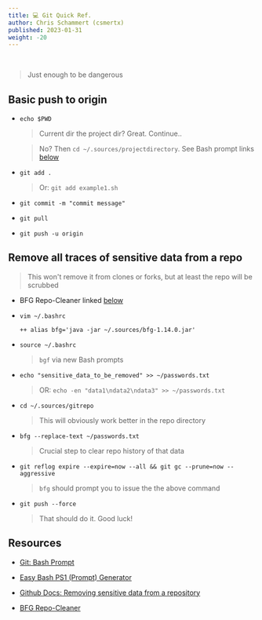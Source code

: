 ```yaml
---
title: 💻 Git Quick Ref.
author: Chris Schammert (csmertx)
published: 2023-01-31
weight: -20
---
```


<br />

> Just enough to be dangerous

## Basic push to origin

- ```echo $PWD```

    > Current dir the project dir? Great. Continue..

    > No? Then ```cd ~/.sources/projectdirectory```. See Bash prompt links [below](#resources)

- ```git add .```

    > Or: ```git add example1.sh```

- ```git commit -m "commit message"```

- ```git pull```

- ```git push -u origin```

## Remove all traces of sensitive data from a repo

> This won't remove it from clones or forks, but at least the repo will be scrubbed

- BFG Repo-Cleaner linked [below](#resources)

- ```vim ~/.bashrc```

    ```
    ++ alias bfg='java -jar ~/.sources/bfg-1.14.0.jar'
    ```

- ```source ~/.bashrc```

    > ```bgf``` via new Bash prompts 

- ```echo "sensitive_data_to_be_removed" >> ~/passwords.txt```

    > OR: ```echo -en "data1\ndata2\ndata3" >> ~/passwords.txt```

- ```cd ~/.sources/gitrepo```

    > This will obviously work better in the repo directory

- ```bfg --replace-text ~/passwords.txt```

    > Crucial step to clear repo history of that data

- ```git reflog expire --expire=now --all && git gc --prune=now --aggressive```

    > ```bfg``` should prompt you to issue the the above command

- ```git push --force```

    > That should do it. Good luck!

## Resources

- [Git: Bash Prompt](https://www.git-scm.com/book/en/v2/Appendix-A%3A-Git-in-Other-Environments-Git-in-Bash)

- [Easy Bash PS1 (Prompt) Generator](https://ezprompt.net/)

- [Github Docs: Removing sensitive data from a repository](https://docs.github.com/en/authentication/keeping-your-account-and-data-secure/removing-sensitive-data-from-a-repository)

- [BFG Repo-Cleaner](https://rtyley.github.io/bfg-repo-cleaner/)